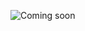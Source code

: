 ![Coming soon](https://github.com/matthew-gill/soundtrack/assets/31350541/dea6a545-a354-4821-9628-90ec13cb5352)
